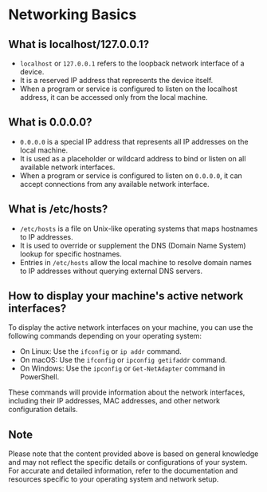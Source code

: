 # Networking Basics 

## What is localhost/127.0.0.1?
- `localhost` or `127.0.0.1` refers to the loopback network interface of a device.
- It is a reserved IP address that represents the device itself.
- When a program or service is configured to listen on the localhost address, it can be accessed only from the local machine.

## What is 0.0.0.0?
- `0.0.0.0` is a special IP address that represents all IP addresses on the local machine.
- It is used as a placeholder or wildcard address to bind or listen on all available network interfaces.
- When a program or service is configured to listen on `0.0.0.0`, it can accept connections from any available network interface.

## What is /etc/hosts?
- `/etc/hosts` is a file on Unix-like operating systems that maps hostnames to IP addresses.
- It is used to override or supplement the DNS (Domain Name System) lookup for specific hostnames.
- Entries in `/etc/hosts` allow the local machine to resolve domain names to IP addresses without querying external DNS servers.

## How to display your machine's active network interfaces?
To display the active network interfaces on your machine, you can use the following commands depending on your operating system:

- On Linux: Use the `ifconfig` or `ip addr` command.
- On macOS: Use the `ifconfig` or `ipconfig getifaddr` command.
- On Windows: Use the `ipconfig` or `Get-NetAdapter` command in PowerShell.

These commands will provide information about the network interfaces, including their IP addresses, MAC addresses, and other network configuration details.

## Note
Please note that the content provided above is based on general knowledge and may not reflect the specific details or configurations of your system. For accurate and detailed information, refer to the documentation and resources specific to your operating system and network setup.
